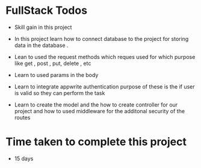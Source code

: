 # FullStack Todos

*  Skill gain in this project

* In this project learn how to connect database to the project for storing data in the database .

* Lean to used the request methods which reques used for which purpose like get , post , put, delete , etc

* Learn to used params in the body 

* Learn to integrate appwrite authentication purpose of these  is  the if  user is valid so they can perform the task

*  Learn to create the model and the how to create controller for our project and how to used middleware for the additonal security of the routes 


# Time taken to complete this project

* 15 days 

